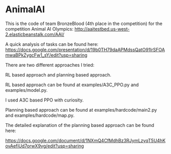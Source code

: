 # AnimalAI

This is the code of team BronzeBlood (4th place in the competition) for the competition Animal AI Olympics:
http://aaitestbed.us-west-2.elasticbeanstalk.com/AAI/

A quick analysis of tasks can be found here:
https://docs.google.com/presentation/d/19b0TH79daAPMdssQatO91lrSFOAmwaBPkZygcFw1_sY/edit?usp=sharing

There are two different approaches I tried:

RL based approach and planning based approach.

RL based approach can be found at examples/A3C_PPO.py and examples/model.py.

I used A3C based PPO with curiosity. 

Planning based approach can be found at examples/hardcode/main2.py and examples/hardcode/map.py.

The detailed explanation of the planning based approach can be found here:

https://docs.google.com/document/d/1NXmQ4CfMdhBz3RJymLzyqT5U4hKovAefiUd7orwX9vg/edit?usp=sharing


